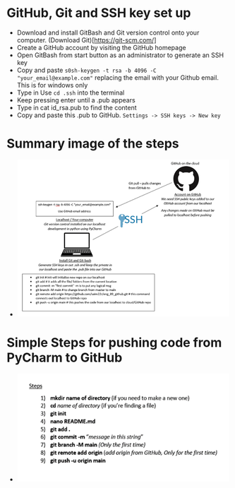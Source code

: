 # GitHub, Git and SSH key set up

- Download and install GitBash and Git version control onto your computer. (Download Git)[https://git-scm.com/]
- Create a GitHub account by visiting the GitHub homepage
- Open GitBash from start button as an administrator to generate an SSH key
- Copy and paste `s0sh-keygen -t rsa -b 4096 -C "your_email@example.com"` replacing the email with your Github email. This is for windows only
- Type in Use `cd .ssh` into the terminal
- Keep pressing enter until a .pub appears
- Type in cat id_rsa.pub to find the content
- Copy and paste this .pub to GitHub. `Settings -> SSH keys -> New key`
  
# Summary image of the steps
- ![img.png](img.png) 

# Simple Steps for pushing code from PyCharm to GitHub
- ![img_1.png](img_1.png)
